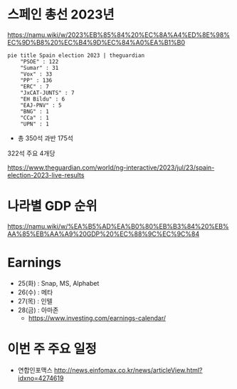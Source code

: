 # 스페인 총선 2023년 

https://namu.wiki/w/2023%EB%85%84%20%EC%8A%A4%ED%8E%98%EC%9D%B8%20%EC%B4%9D%EC%84%A0%EA%B1%B0

```mermaid
pie title Spain election 2023 | theguardian
    "PSOE" : 122
    "Sumar" : 31
    "Vox" : 33
    "PP" : 136
    "ERC" : 7
    "JxCAT-JUNTS" : 7
    "EH Bildu" : 6
    "EAJ-PNV" : 5
    "BNG" : 1
    "CCa" : 1
    "UPN" : 1
```

- 총 350석 과반 175석

322석 주요 4개당

https://www.theguardian.com/world/ng-interactive/2023/jul/23/spain-election-2023-live-results

# 나라별 GDP 순위
https://namu.wiki/w/%EA%B5%AD%EA%B0%80%EB%B3%84%20%EB%AA%85%EB%AA%A9%20GDP%20%EC%88%9C%EC%9C%84

# Earnings 

- 25(화) : Snap, MS, Alphabet
- 26(수) : 메타
- 27(목) : 인텔
- 28(금) : 아마존
  - https://www.investing.com/earnings-calendar/

# 이번 주 주요 일정
- 연합인포맥스
http://news.einfomax.co.kr/news/articleView.html?idxno=4274619
